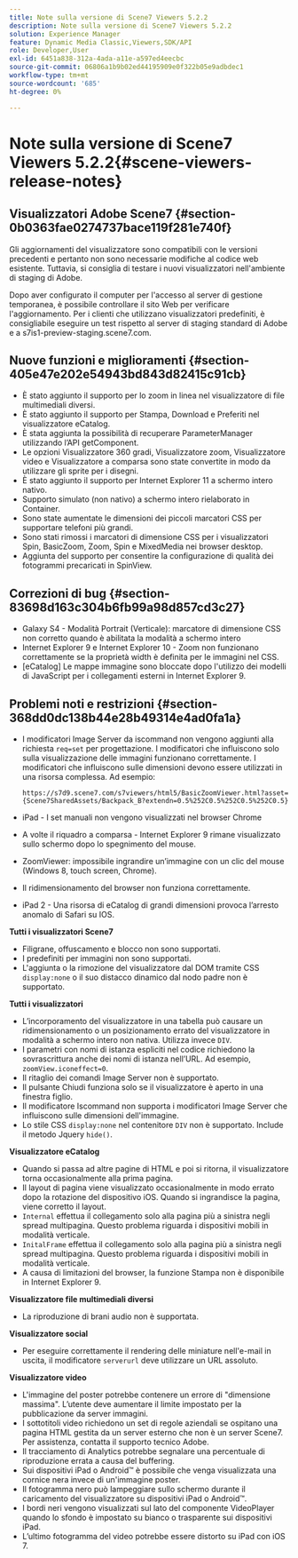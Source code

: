 ```yaml
---
title: Note sulla versione di Scene7 Viewers 5.2.2
description: Note sulla versione di Scene7 Viewers 5.2.2
solution: Experience Manager
feature: Dynamic Media Classic,Viewers,SDK/API
role: Developer,User
exl-id: 6451a838-312a-4ada-a11e-a597ed4eecbc
source-git-commit: 06806a1b9b02ed44195909e0f322b05e9adbdec1
workflow-type: tm+mt
source-wordcount: '685'
ht-degree: 0%

---
```


# Note sulla versione di Scene7 Viewers 5.2.2{#scene-viewers-release-notes}

## Visualizzatori Adobe Scene7 {#section-0b0363fae0274737bace119f281e740f}

Gli aggiornamenti del visualizzatore sono compatibili con le versioni precedenti e pertanto non sono necessarie modifiche al codice web esistente. Tuttavia, si consiglia di testare i nuovi visualizzatori nell&#39;ambiente di staging di Adobe.

Dopo aver configurato il computer per l&#39;accesso al server di gestione temporanea, è possibile controllare il sito Web per verificare l&#39;aggiornamento. Per i clienti che utilizzano visualizzatori predefiniti, è consigliabile eseguire un test rispetto al server di staging standard di Adobe e a s7is1-preview-staging.scene7.com.

## Nuove funzioni e miglioramenti {#section-405e47e202e54943bd843d82415c91cb}

* È stato aggiunto il supporto per lo zoom in linea nel visualizzatore di file multimediali diversi.
* È stato aggiunto il supporto per Stampa, Download e Preferiti nel visualizzatore eCatalog.
* È stata aggiunta la possibilità di recuperare ParameterManager utilizzando l’API getComponent.
* Le opzioni Visualizzatore 360 gradi, Visualizzatore zoom, Visualizzatore video e Visualizzatore a comparsa sono state convertite in modo da utilizzare gli sprite per i disegni.
* È stato aggiunto il supporto per Internet Explorer 11 a schermo intero nativo.
* Supporto simulato (non nativo) a schermo intero rielaborato in Container.
* Sono state aumentate le dimensioni dei piccoli marcatori CSS per supportare telefoni più grandi.
* Sono stati rimossi i marcatori di dimensione CSS per i visualizzatori Spin, BasicZoom, Zoom, Spin e MixedMedia nei browser desktop.
* Aggiunta del supporto per consentire la configurazione di qualità dei fotogrammi precaricati in SpinView.

## Correzioni di bug {#section-83698d163c304b6fb99a98d857cd3c27}

* Galaxy S4 - Modalità Portrait (Verticale): marcatore di dimensione CSS non corretto quando è abilitata la modalità a schermo intero
* Internet Explorer 9 e Internet Explorer 10 - Zoom non funzionano correttamente se la proprietà width è definita per le immagini nel CSS.
* [eCatalog] Le mappe immagine sono bloccate dopo l&#39;utilizzo dei modelli di JavaScript per i collegamenti esterni in Internet Explorer 9.

## Problemi noti e restrizioni {#section-368dd0dc138b44e28b49314e4ad0fa1a}

* I modificatori Image Server da iscommand non vengono aggiunti alla richiesta `req=set` per progettazione. I modificatori che influiscono solo sulla visualizzazione delle immagini funzionano correttamente. I modificatori che influiscono sulle dimensioni devono essere utilizzati in una risorsa complessa. Ad esempio:

  ```
  https://s7d9.scene7.com/s7viewers/html5/BasicZoomViewer.html?asset= {Scene7SharedAssets/Backpack_B?extendn=0.5%252C0.5%252C0.5%252C0.5}
  ```

* iPad - I set manuali non vengono visualizzati nel browser Chrome
* A volte il riquadro a comparsa - Internet Explorer 9 rimane visualizzato sullo schermo dopo lo spegnimento del mouse.
* ZoomViewer: impossibile ingrandire un’immagine con un clic del mouse (Windows 8, touch screen, Chrome).
* Il ridimensionamento del browser non funziona correttamente.
* iPad 2 - Una risorsa di eCatalog di grandi dimensioni provoca l’arresto anomalo di Safari su IOS.

**Tutti i visualizzatori Scene7**

* Filigrane, offuscamento e blocco non sono supportati.
* I predefiniti per immagini non sono supportati.
* L&#39;aggiunta o la rimozione del visualizzatore dal DOM tramite CSS `display:none` o il suo distacco dinamico dal nodo padre non è supportato.

**Tutti i visualizzatori**

* L’incorporamento del visualizzatore in una tabella può causare un ridimensionamento o un posizionamento errato del visualizzatore in modalità a schermo intero non nativa. Utilizza invece `DIV`.
* I parametri con nomi di istanza espliciti nel codice richiedono la sovrascrittura anche dei nomi di istanza nell’URL. Ad esempio, `zoomView.iconeffect=0`.
* Il ritaglio dei comandi Image Server non è supportato.
* Il pulsante Chiudi funziona solo se il visualizzatore è aperto in una finestra figlio.
* Il modificatore Iscommand non supporta i modificatori Image Server che influiscono sulle dimensioni dell&#39;immagine.
* Lo stile CSS `display:none` nel contenitore `DIV` non è supportato. Include il metodo Jquery `hide()`.

**Visualizzatore eCatalog**

* Quando si passa ad altre pagine di HTML e poi si ritorna, il visualizzatore torna occasionalmente alla prima pagina.
* Il layout di pagina viene visualizzato occasionalmente in modo errato dopo la rotazione del dispositivo iOS. Quando si ingrandisce la pagina, viene corretto il layout.
* `Internal` effettua il collegamento solo alla pagina più a sinistra negli spread multipagina. Questo problema riguarda i dispositivi mobili in modalità verticale.
* `InitalFrame` effettua il collegamento solo alla pagina più a sinistra negli spread multipagina. Questo problema riguarda i dispositivi mobili in modalità verticale.
* A causa di limitazioni del browser, la funzione Stampa non è disponibile in Internet Explorer 9.

**Visualizzatore file multimediali diversi**

* La riproduzione di brani audio non è supportata.

**Visualizzatore social**

* Per eseguire correttamente il rendering delle miniature nell&#39;e-mail in uscita, il modificatore `serverurl` deve utilizzare un URL assoluto.

**Visualizzatore video**

* L&#39;immagine del poster potrebbe contenere un errore di &quot;dimensione massima&quot;. L’utente deve aumentare il limite impostato per la pubblicazione da server immagini.
* I sottotitoli video richiedono un set di regole aziendali se ospitano una pagina HTML gestita da un server esterno che non è un server Scene7. Per assistenza, contatta il supporto tecnico Adobe.
* Il tracciamento di Analytics potrebbe segnalare una percentuale di riproduzione errata a causa del buffering.
* Sui dispositivi iPad o Android™ è possibile che venga visualizzata una cornice nera invece di un&#39;immagine poster.
* Il fotogramma nero può lampeggiare sullo schermo durante il caricamento del visualizzatore su dispositivi iPad o Android™.
* I bordi neri vengono visualizzati sul lato del componente VideoPlayer quando lo sfondo è impostato su bianco o trasparente sui dispositivi iPad.
* L’ultimo fotogramma del video potrebbe essere distorto su iPad con iOS 7.
